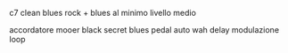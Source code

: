 c7 clean blues rock + blues al minimo livello medio


accordatore
mooer black secret
blues pedal
auto wah
delay
modulazione
loop